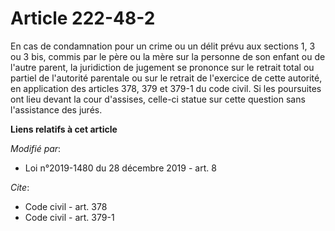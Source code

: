 # Article 222-48-2

En cas de condamnation pour un crime ou un délit prévu aux sections 1, 3 ou 3 bis, commis par le père ou la mère sur la
personne de son enfant ou de l'autre parent, la juridiction de jugement se prononce sur le retrait total ou partiel de
l'autorité parentale ou sur le retrait de l'exercice de cette autorité, en application des articles 378, 379 et 379-1 du code
civil. Si les poursuites ont lieu devant la cour d'assises, celle-ci statue sur cette question sans l'assistance des jurés.

**Liens relatifs à cet article**

_Modifié par_:

  - Loi n°2019-1480 du 28 décembre 2019 - art. 8

_Cite_:

  - Code civil - art. 378
  - Code civil - art. 379-1
